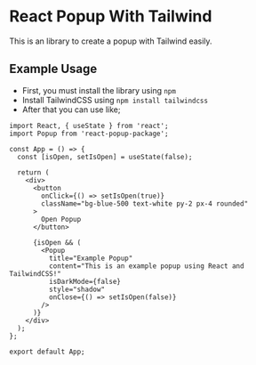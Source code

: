 # React Popup With Tailwind

This is an library to create a popup with Tailwind easily. 

## Example Usage

- First, you must install the library using ```npm```
- Install TailwindCSS using ```npm install tailwindcss```
- After that you can use like; 
```
import React, { useState } from 'react';
import Popup from 'react-popup-package';

const App = () => {
  const [isOpen, setIsOpen] = useState(false);

  return (
    <div>
      <button 
        onClick={() => setIsOpen(true)} 
        className="bg-blue-500 text-white py-2 px-4 rounded"
      >
        Open Popup
      </button>

      {isOpen && (
        <Popup 
          title="Example Popup"
          content="This is an example popup using React and TailwindCSS!"
          isDarkMode={false}
          style="shadow"
          onClose={() => setIsOpen(false)}
        />
      )}
    </div>
  );
};

export default App;
```